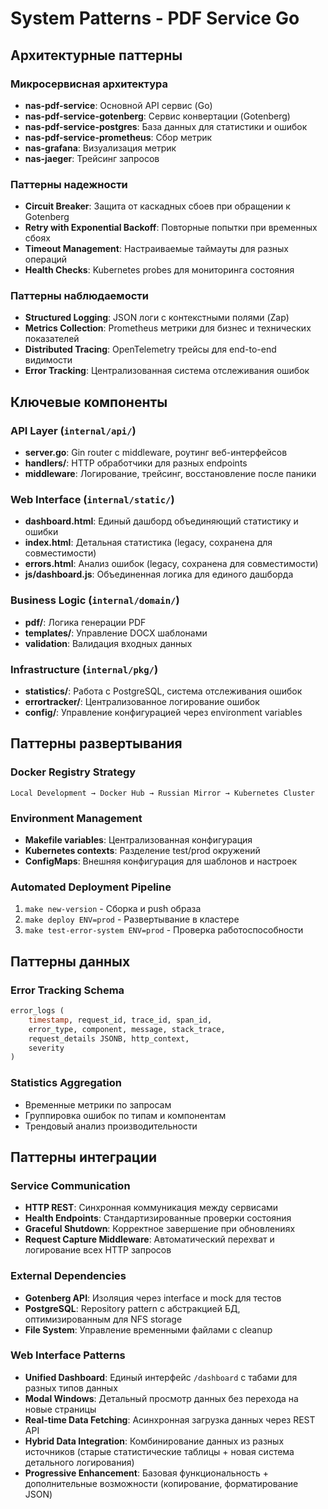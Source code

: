 # System Patterns - PDF Service Go

## Архитектурные паттерны

### Микросервисная архитектура
- **nas-pdf-service**: Основной API сервис (Go)
- **nas-pdf-service-gotenberg**: Сервис конвертации (Gotenberg)
- **nas-pdf-service-postgres**: База данных для статистики и ошибок
- **nas-pdf-service-prometheus**: Сбор метрик
- **nas-grafana**: Визуализация метрик
- **nas-jaeger**: Трейсинг запросов

### Паттерны надежности
- **Circuit Breaker**: Защита от каскадных сбоев при обращении к Gotenberg
- **Retry with Exponential Backoff**: Повторные попытки при временных сбоях
- **Timeout Management**: Настраиваемые таймауты для разных операций
- **Health Checks**: Kubernetes probes для мониторинга состояния

### Паттерны наблюдаемости
- **Structured Logging**: JSON логи с контекстными полями (Zap)
- **Metrics Collection**: Prometheus метрики для бизнес и технических показателей
- **Distributed Tracing**: OpenTelemetry трейсы для end-to-end видимости
- **Error Tracking**: Централизованная система отслеживания ошибок

## Ключевые компоненты

### API Layer (`internal/api/`)
- **server.go**: Gin router с middleware, роутинг веб-интерфейсов
- **handlers/**: HTTP обработчики для разных endpoints
- **middleware**: Логирование, трейсинг, восстановление после паники

### Web Interface (`internal/static/`)
- **dashboard.html**: Единый дашборд объединяющий статистику и ошибки
- **index.html**: Детальная статистика (legacy, сохранена для совместимости)
- **errors.html**: Анализ ошибок (legacy, сохранена для совместимости)
- **js/dashboard.js**: Объединенная логика для единого дашборда

### Business Logic (`internal/domain/`)
- **pdf/**: Логика генерации PDF
- **templates/**: Управление DOCX шаблонами
- **validation**: Валидация входных данных

### Infrastructure (`internal/pkg/`)
- **statistics/**: Работа с PostgreSQL, система отслеживания ошибок
- **errortracker/**: Централизованное логирование ошибок
- **config/**: Управление конфигурацией через environment variables

## Паттерны развертывания

### Docker Registry Strategy
```
Local Development → Docker Hub → Russian Mirror → Kubernetes Cluster
```

### Environment Management
- **Makefile variables**: Централизованная конфигурация
- **Kubernetes contexts**: Разделение test/prod окружений
- **ConfigMaps**: Внешняя конфигурация для шаблонов и настроек

### Automated Deployment Pipeline
1. `make new-version` - Сборка и push образа
2. `make deploy ENV=prod` - Развертывание в кластере
3. `make test-error-system ENV=prod` - Проверка работоспособности

## Паттерны данных

### Error Tracking Schema
```sql
error_logs (
    timestamp, request_id, trace_id, span_id,
    error_type, component, message, stack_trace,
    request_details JSONB, http_context,
    severity
)
```

### Statistics Aggregation
- Временные метрики по запросам
- Группировка ошибок по типам и компонентам
- Трендовый анализ производительности

## Паттерны интеграции

### Service Communication
- **HTTP REST**: Синхронная коммуникация между сервисами
- **Health Endpoints**: Стандартизированные проверки состояния
- **Graceful Shutdown**: Корректное завершение при обновлениях
- **Request Capture Middleware**: Автоматический перехват и логирование всех HTTP запросов

### External Dependencies
- **Gotenberg API**: Изоляция через interface и mock для тестов
- **PostgreSQL**: Repository pattern с абстракцией БД, оптимизированным для NFS storage
- **File System**: Управление временными файлами с cleanup

### Web Interface Patterns
- **Unified Dashboard**: Единый интерфейс `/dashboard` с табами для разных типов данных
- **Modal Windows**: Детальный просмотр данных без перехода на новые страницы
- **Real-time Data Fetching**: Асинхронная загрузка данных через REST API
- **Hybrid Data Integration**: Комбинирование данных из разных источников (старые статистические таблицы + новая система детального логирования)
- **Progressive Enhancement**: Базовая функциональность + дополнительные возможности (копирование, форматирование JSON)
